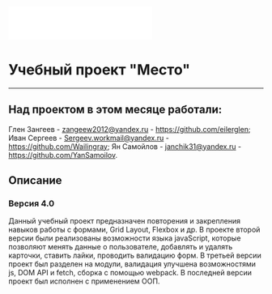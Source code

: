 ![](./images/Vector.svg)
# Учебный проект "Место"
--------------
## Над проектом в этом месяце работали:
Глен Зангеев - zangeew2012@yandex.ru - https://github.com/eilerglen;
Иван Сергеев - Sergeev.workmail@yandex.ru - https://github.com/Wailingray;
Ян Самойлов - janchik31@yandex.ru - https://github.com/YanSamoilov.

## Описание
### Версия 4.0
Данный учебный проект предназначен повторения и закрепления навыков работы с формами, Grid Layout, Flexbox и др.
В проекте второй версии были реализованы возможности языка javaScript, которые позволяют менять данные о пользователе, добавлять и удалять карточки, ставить лайки, проводить валидацию форм.
В третьей версии проект был разделен на модули, валидация улучшена возможностями js, DOM API и fetch, сборка с помощью webpack.
В последней версии проект был исполнен с применением ООП.
